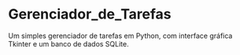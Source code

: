 # Gerenciador_de_Tarefas
Um simples gerenciador de tarefas em Python, com interface gráfica Tkinter e um banco de dados SQLite.
